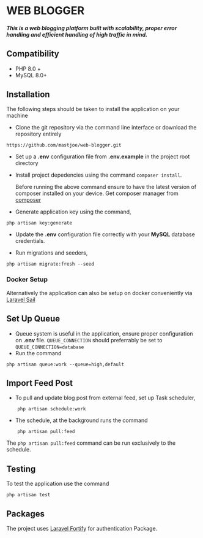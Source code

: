 #   WEB BLOGGER

##### This is a web blogging platform built with scalability, proper error handling and efficient handling of high traffic in mind.

##  Compatibility
-   PHP 8.0 +
-   MySQL 8.0+
##  Installation

The following steps should be taken to install the application on your machine

*   Clone the git repository via the command line interface or download the repository entirely
```shell
https://github.com/mastjoe/web-blogger.git
```
*   Set up a **.env** configuration file from **.env.example** in the project root directory

*   Install project depedencies using the command ```composer install```.
    
    Before running the above command ensure to have the latest version of composer installed on your device. Get composer manager from [composer](https://getcomposer.org/download/)

*   Generate application key using the command, 
```shell 
php artisan key:generate
```

*   Update the **.env** configuration file correctly with your **MySQL**  database credentials.

*   Run migrations and seeders, 
```shell
php artisan migrate:fresh --seed
```

### Docker Setup

Alternatively the application can also be setup on docker conveniently via [Laravel Sail](https://laravel.com/docs/9.x/sail#installing-sail-into-existing-applications)

## Set Up Queue

-   Queue system is useful in the application, ensure proper configuration on **.env** file. `QUEUE_CONNECTION` should preferrably be set to `QUEUE_CONNECTION=database`
- Run the command
```shell
php artisan queue:work --queue=high,default
```

##  Import Feed Post
-   To pull and update blog post from external feed, set up Task scheduler,
```shell
    php artisan schedule:work
```
-   The schedule, at the background runs the command
```shell
    php artisan pull:feed
```
The ```php artisan pull:feed``` command can be run exclusively to the schedule.

##  Testing

To test the application use the command
```shell
php artisan test
```

## Packages
The project uses [Laravel Fortify](https://laravel.com/docs/9.x/fortify) for authentication Package.
